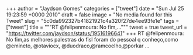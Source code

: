 
+++
author = "Jaydson Gomes"
categories = ["tweet"]
date = "Sun Jul 25 19:23:59 +0000 2010"
draft = false
image = "No media found for this Tweet"
slug = "5c0da992327b41821921c4a320f27de4ee93fe1e"
tags = ["tweet"]
title = """RT @felipenmoura: No fim,..."""
tweet = true
tweet_url = "https://twitter.com/jaydson/status/19516196641"
+++
RT @felipenmoura: No fim,as melhores palestras do fisl foram do pessoal q conheço,como @emineto, @otaviocx, @duodraco,@ramcoelho,@porkar ...
